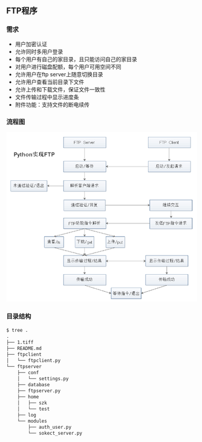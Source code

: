 ## FTP程序

### 需求
- 用户加密认证
- 允许同时多用户登录
- 每个用户有自己的家目录，且只能访问自己的家目录
- 对用户进行磁盘配额，每个用户可用空间不同
- 允许用户在ftp server上随意切换目录
- 允许用户查看当前目录下文件
- 允许上传和下载文件，保证文件一致性
- 文件传输过程中显示进度条
- 附件功能：支持文件的断电续传

### 流程图
![image](1.tiff)

### 目录结构

```shell
$ tree .
.
├── 1.tiff
├── README.md
├── ftpclient
│   └── ftpclient.py
└── ftpserver
    ├── conf
    │   └── settings.py
    ├── database
    ├── ftpserver.py
    ├── home
    │   ├── szk
    │   └── test
    ├── log
    └── modules
        ├── auth_user.py
        └── sokect_server.py
```



